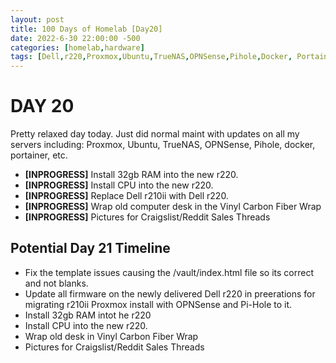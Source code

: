 ```yaml
---
layout: post
title: 100 Days of Homelab [Day20]
date: 2022-6-30 22:00:00 -500
categories: [homelab,hardware]
tags: [Dell,r220,Proxmox,Ubuntu,TrueNAS,OPNSense,Pihole,Docker, Portainer,100DaysofHomeLab]
---
```


# DAY 20

Pretty relaxed day today.  Just did normal maint with updates on all my servers including: Proxmox, Ubuntu, TrueNAS, OPNSense, Pihole, docker, portainer, etc.

* **[INPROGRESS]** Install 32gb RAM into the new r220.
* **[INPROGRESS]** Install CPU into the new r220.
* **[INPROGRESS]** Replace Dell r210ii with Dell r220.
* **[INPROGRESS]** Wrap old computer desk in the Vinyl Carbon Fiber Wrap
* **[INPROGRESS]** Pictures for Craigslist/Reddit Sales Threads

## Potential Day 21 Timeline
* Fix the template issues causing the /vault/index.html file so its correct and not blanks.
* Update all firmware on the newly delivered Dell r220 in preerations for migrating r210ii Proxmox install with OPNSense and Pi-Hole to it.
* Install 32gb RAM intot he r220
* Install CPU into the new r220.
* Wrap old desk in Vinyl Carbon Fiber Wrap
* Pictures for Craigslist/Reddit Sales Threads